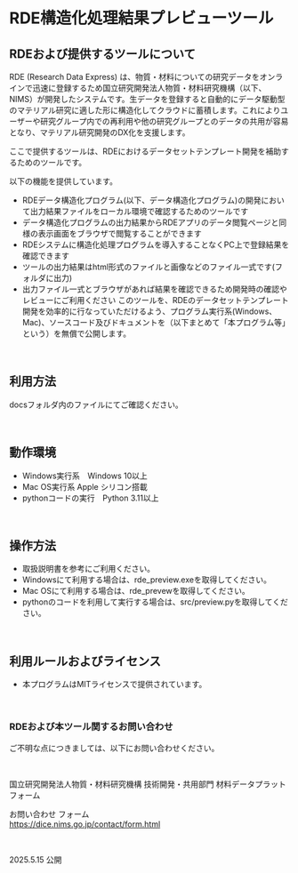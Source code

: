 # RDE構造化処理結果プレビューツール

## RDEおよび提供するツールについて

RDE (Research Data Express) は、物質・材料についての研究データをオンラインで迅速に登録するため国立研究開発法人物質・材料研究機構（以下、NIMS）が開発したシステムです。生データを登録すると自動的にデータ駆動型のマテリアル研究に適した形に構造化してクラウドに蓄積します。これによりユーザーや研究グループ内での再利用や他の研究グループとのデータの共用が容易となり、マテリアル研究開発のDX化を支援します。

ここで提供するツールは、RDEにおけるデータセットテンプレート開発を補助するためのツールです。

以下の機能を提供しています。
- RDEデータ構造化プログラム(以下、データ構造化プログラム)の開発において出力結果ファイルをローカル環境で確認するためのツールです
- データ構造化プログラムの出力結果からRDEアプリのデータ閲覧ページと同様の表示画面をブラウザで閲覧することができます
- RDEシステムに構造化処理プログラムを導入することなくPC上で登録結果を確認できます
- ツールの出力結果はhtml形式のファイルと画像などのファイル一式です(フォルダに出力)
- 出力ファイル一式とブラウザがあれば結果を確認できるため開発時の確認やレビューにご利用ください
このツールを、RDEのデータセットテンプレート開発を効率的に行なっていただけるよう、プログラム実行系(Windows、Mac)、ソースコード及びドキュメントを（以下まとめて「本プログラム等」という）を無償で公開します。

<br />

## 利用方法

  docsフォルダ内のファイルにてご確認ください。

<br />


## 動作環境

* Windows実行系　Windows 10以上
* Mac OS実行系 Apple シリコン搭載
* pythonコードの実行　Python 3.11以上

<br />

## 操作方法

* 取扱説明書を参考にご利用ください。
* Windowsにて利用する場合は、rde_preview.exeを取得してください。
* Mac OSにて利用する場合は、rde_prevewを取得してください。
* pythonのコードを利用して実行する場合は、src/preview.pyを取得してください。

<br />

## 利用ルールおよびライセンス
 
* 本プログラムはMITライセンスで提供されています。

<br />

### RDEおよび本ツール関するお問い合わせ

ご不明な点につきましては、以下にお問い合わせください。

<br />

国立研究開発法人物質・材料研究機構
技術開発・共用部門 材料データプラットフォーム

お問い合わせ フォーム<br>
https://dice.nims.go.jp/contact/form.html

<br />

2025.5.15 公開
